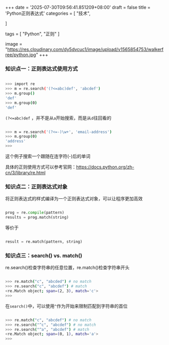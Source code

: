 +++
date = '2025-07-30T09:56:41.851209+08:00'
draft = false
title = 'Python正则表达式'
categories = [
    "技术",

]

tags = [
    "Python",
    "正则"
]

image = "https://res.cloudinary.com/dy5dvcuc1/image/upload/v1565854753/walkerfree/python.jpg"
+++

### 知识点一：正则表达式使用方式

```bash

>>> import re
>>> m = re.search('(?<=abc)def', 'abcdef')
>>> m.group()
'def'
>>> m.group(0)
'def'

```

`(?<=abc)def` ，并不是从`a`开始搜索，而是从`d`往回看的

```bash

>>> m = re.search('(?<=-)\w+', 'email-address')
>>> m.group(0)
'address'
>>>

```

这个例子搜索一个跟随在连字符(-)后的单词

具体的正则使用方式可以参考官网：https://docs.python.org/zh-cn/3/library/re.html

### 知识点二：正则表达式对象

将正则表达式的样式编译为一个正则表达式对象，可以让程序更加高效

```py

prog = re.compile(pattern)
results = prog.match(string)

```

等价于

```py

result = re.match(pattern, string)

```

### 知识点三：search() vs. match()

re.search()检查字符串的任意位置，re.match()检查字符串开头

```bash

>>> re.match("c", "abcded") # no match
>>> re.search("c", "abcdef") # match
<re.Match object; span=(2, 3), match='c'>
>>>

```

在`search()`中，可以使用`^`作为开始来限制匹配到字符串的首位

```bash

>>> re.match("c", "abcdef") # no match
>>> re.search("^c", "abcdef") # no match
>>> re.search("^a", "abcdef") # match
<re.Match object; span=(0, 1), match='a'>
>>>
```
